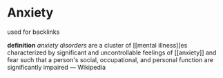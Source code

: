# Anxiety

used for backlinks

**definition** _anxiety disorders_ are a cluster of [[mental illness]]es characterized by significant and uncontrollable feelings of [[anxiety]] and fear such that a person's social, occupational, and personal function are significantly impaired &mdash; Wikipedia
